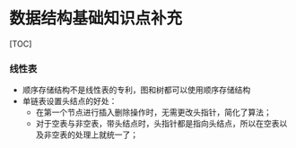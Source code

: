 #  数据结构基础知识点补充
[TOC]

###  线性表
* 顺序存储结构不是线性表的专利，图和树都可以使用顺序存储结构
* 单链表设置头结点的好处：
	* 在第一个节点进行插入删除操作时，无需更改头指针，简化了算法；
	* 对于空表与非空表，带头结点时，头指针都是指向头结点，所以在空表以及非空表的处理上就统一了；